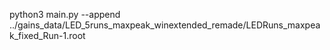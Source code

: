 python3 main.py --append ../gains_data/LED_5runs_maxpeak_winextended_remade/LEDRuns_maxpeak_fixed_Run-1.root
